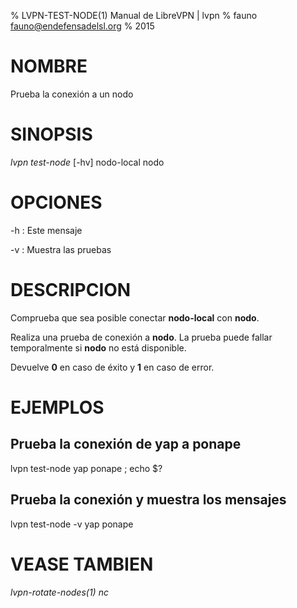% LVPN-TEST-NODE(1) Manual de LibreVPN | lvpn
% fauno <fauno@endefensadelsl.org>
% 2015

# NOMBRE

Prueba la conexión a un nodo


# SINOPSIS

_lvpn test-node_ [-hv] nodo-local nodo


# OPCIONES

-h
:    Este mensaje

-v
:    Muestra las pruebas


# DESCRIPCION

Comprueba que sea posible conectar **nodo-local** con **nodo**.

Realiza una prueba de conexión a **nodo**.  La prueba puede fallar
temporalmente si **nodo** no está disponible.

Devuelve **0** en caso de éxito y **1** en caso de error.


# EJEMPLOS

## Prueba la conexión de yap a ponape

lvpn test-node yap ponape ; echo $?

## Prueba la conexión y muestra los mensajes

lvpn test-node -v yap ponape


# VEASE TAMBIEN

_lvpn-rotate-nodes(1)_ _nc_
